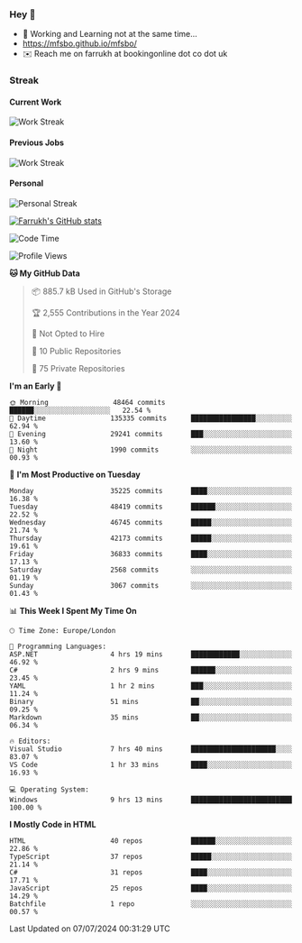 ### Hey 👋

- 🏃 Working and Learning not at the same time...
- https://mfsbo.github.io/mfsbo/
- ✉️ Reach me on farrukh at bookingonline dot co dot uk

### Streak
#### Current Work
![Work Streak](https://streak-stats.demolab.com/?user=mfsbo)
#### Previous Jobs
![Work Streak](https://streak-stats.demolab.com/?user=farrukhcw)
#### Personal
![Personal Streak](https://streak-stats.demolab.com/?user=farrukhsubhani)

[![Farrukh's GitHub stats](https://github-readme-stats.vercel.app/api?username=mfsbo&hide=stars&count_private=true)](https://github.com/mfsbo/)

<!--START_SECTION:waka-->
![Code Time](http://img.shields.io/badge/Code%20Time-647%20hrs%2019%20mins-blue)

![Profile Views](http://img.shields.io/badge/Profile%20Views-0-blue)

**🐱 My GitHub Data** 

> 📦 885.7 kB Used in GitHub's Storage 
 > 
> 🏆 2,555 Contributions in the Year 2024
 > 
> 🚫 Not Opted to Hire
 > 
> 📜 10 Public Repositories 
 > 
> 🔑 75 Private Repositories 
 > 
**I'm an Early 🐤** 

```text
🌞 Morning                48464 commits       ██████░░░░░░░░░░░░░░░░░░░   22.54 % 
🌆 Daytime                135335 commits      ████████████████░░░░░░░░░   62.94 % 
🌃 Evening                29241 commits       ███░░░░░░░░░░░░░░░░░░░░░░   13.60 % 
🌙 Night                  1990 commits        ░░░░░░░░░░░░░░░░░░░░░░░░░   00.93 % 
```
📅 **I'm Most Productive on Tuesday** 

```text
Monday                   35225 commits       ████░░░░░░░░░░░░░░░░░░░░░   16.38 % 
Tuesday                  48419 commits       ██████░░░░░░░░░░░░░░░░░░░   22.52 % 
Wednesday                46745 commits       █████░░░░░░░░░░░░░░░░░░░░   21.74 % 
Thursday                 42173 commits       █████░░░░░░░░░░░░░░░░░░░░   19.61 % 
Friday                   36833 commits       ████░░░░░░░░░░░░░░░░░░░░░   17.13 % 
Saturday                 2568 commits        ░░░░░░░░░░░░░░░░░░░░░░░░░   01.19 % 
Sunday                   3067 commits        ░░░░░░░░░░░░░░░░░░░░░░░░░   01.43 % 
```


📊 **This Week I Spent My Time On** 

```text
🕑︎ Time Zone: Europe/London

💬 Programming Languages: 
ASP.NET                  4 hrs 19 mins       ████████████░░░░░░░░░░░░░   46.92 % 
C#                       2 hrs 9 mins        ██████░░░░░░░░░░░░░░░░░░░   23.45 % 
YAML                     1 hr 2 mins         ███░░░░░░░░░░░░░░░░░░░░░░   11.24 % 
Binary                   51 mins             ██░░░░░░░░░░░░░░░░░░░░░░░   09.25 % 
Markdown                 35 mins             ██░░░░░░░░░░░░░░░░░░░░░░░   06.34 % 

🔥 Editors: 
Visual Studio            7 hrs 40 mins       █████████████████████░░░░   83.07 % 
VS Code                  1 hr 33 mins        ████░░░░░░░░░░░░░░░░░░░░░   16.93 % 

💻 Operating System: 
Windows                  9 hrs 13 mins       █████████████████████████   100.00 % 
```

**I Mostly Code in HTML** 

```text
HTML                     40 repos            ██████░░░░░░░░░░░░░░░░░░░   22.86 % 
TypeScript               37 repos            █████░░░░░░░░░░░░░░░░░░░░   21.14 % 
C#                       31 repos            ████░░░░░░░░░░░░░░░░░░░░░   17.71 % 
JavaScript               25 repos            ████░░░░░░░░░░░░░░░░░░░░░   14.29 % 
Batchfile                1 repo              ░░░░░░░░░░░░░░░░░░░░░░░░░   00.57 % 
```




 Last Updated on 07/07/2024 00:31:29 UTC
<!--END_SECTION:waka-->
<!--
**mfsbo/mfsbo** is a ✨ _special_ ✨ repository because its `README.md` (this file) appears on your GitHub profile.

Here are some ideas to get you started:

- 🔭 I’m currently working on ...
- 🌱 I’m currently learning ...
- 👯 I’m looking to collaborate on ...
- 🤔 I’m looking for help with ...
- 💬 Ask me about ...
- 📫 How to reach me: ...
- 😄 Pronouns: ...
- ⚡ Fun fact: ...
-->
